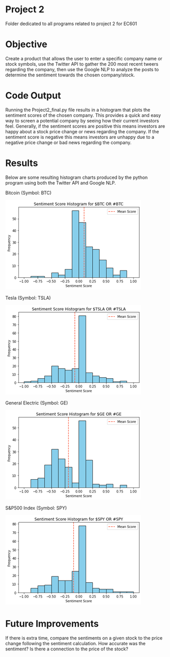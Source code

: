 # Project 2
Folder dedicated to all programs related to project 2 for EC601

# Objective
Create a product that allows the user to enter a specific company name or stock symbols, use the Twitter API to gather the 200 most recent tweers regarding the company, then use the Google NLP to analyze the posts to determine the sentiment towards the chosen company/stock.

# Code Output
Running the Project2_final.py file results in a histogram that plots the sentiment scores of the chosen company. This provides a quick and easy way to screen a potential company by seeing how their current investors feel. Generally, if the sentiment scores are positive this means investors are happy about a stock price change or news regarding the company. If the sentiment score is negative this means investors are unhappy due to a negative price change or bad news regarding the company.

# Results

Below are some resulting histogram charts produced by the python program using both the Twitter API and Google NLP.


Bitcoin (Symbol: BTC)

![](Results/bitcoin_sentiment_score.png)




Tesla (Symbol: TSLA)

![](Results/tesla_sentiment_score.png)




General Electric (Symbol: GE)

![](Results/GE_sentiment_score.png)




S&P500 Index (Symbol: SPY)

![](Results/SPY_sentiment_score.png)


# Future Improvements
If there is extra time, compare the sentiments on a given stock to the price change following the sentiment calculation.
How accurate was the sentiment? Is there a connection to the price of the stock?
